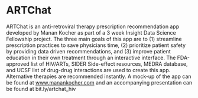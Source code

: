 # ARTChat
ARTChat is an anti-retroviral therapy prescription recommendation app developed by Manan Kocher as part of a 3 week Insight Data Science Fellowship project. The three main goals of this app are to (1) streamline prescription practices to save physicians time, (2) prioritize patient safety by providing data driven recommendations, and (3) improve patient education in their own treatment through an interactive interface. The FDA-approved list of HIV/ARTs, SIDER Side-effect resources, MEDRA database, and UCSF list of drug-drug interactions are used to create this app. Alternative therapies are recommended instantly. A mock-up of the app can be found at www.manankocher.com and an accompanying presentation can be found at bit.ly/artchat_hiv
